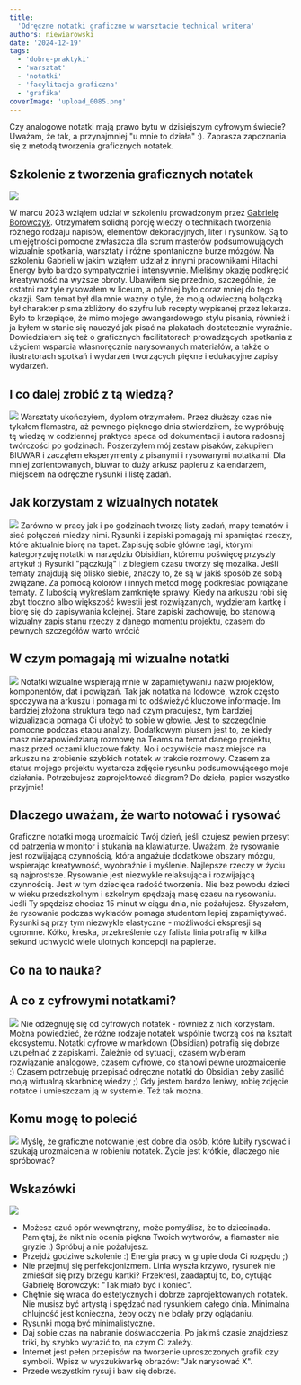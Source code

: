 ```yaml
---
title:
  'Odręczne notatki graficzne w warsztacie technical writera'
authors: niewiarowski
date: '2024-12-19'
tags:
  - 'dobre-praktyki'
  - 'warsztat'
  - 'notatki'
  - 'facylitacja-graficzna'
  - 'grafika'
coverImage: 'upload_0085.png'
---
```

Czy analogowe notatki mają prawo bytu w dzisiejszym cyfrowym świecie? Uważam, że tak, a przynajmniej "u mnie to działa" :). Zaprasza zapoznania się z  metodą tworzenia graficznych notatek.

<!--truncate-->
## Szkolenie z tworzenia graficznych notatek

![](images/upload_0086.png)

W marcu 2023 wziąłem udział w szkoleniu prowadzonym przez  [Gabrielę Borowczyk](https://www.linkedin.com/in/gabriela-borowczyk-%E2%9C%8F-55558126/). Otrzymałem solidną porcję wiedzy o technikach tworzenia różnego rodzaju napisów, elementów dekoracyjnych, liter i rysunków. Są to umiejętności pomocne zwłaszcza dla scrum masterów podsumowujących wizualnie spotkania, warsztaty i różne spontaniczne burze mózgów. 
Na szkoleniu Gabrieli w jakim wziąłem udział z innymi pracownikami Hitachi Energy było bardzo sympatycznie i intensywnie. Mieliśmy okazję podkręcić kreatywność na wyższe obroty. Ubawiłem się przednio, szczególnie, że ostatni raz tyle rysowałem w liceum, a później było coraz mniej do tego okazji. Sam temat był dla mnie ważny o tyle, że moją odwieczną bolączką był charakter pisma zbliżony do szyfru lub recepty wypisanej przez lekarza. Było to krzepiące, że mimo mojego awangardowego stylu pisania, również i ja byłem w stanie się nauczyć jak pisać na plakatach dostatecznie wyraźnie.
Dowiedziałem się też o graficznych facilitatorach prowadzących spotkania z użyciem wsparcia własnoręcznie narysowanych materiałów, a także o ilustratorach spotkań i wydarzeń tworzących piękne i edukacyjne zapisy wydarzeń.


## I co dalej zrobić z tą wiedzą?
![](images/upload_0087.png)
Warsztaty ukończyłem, dyplom otrzymałem. Przez dłuższy czas nie tykałem flamastra, aż pewnego pięknego dnia stwierdziłem, że wypróbuję tę wiedzę w codziennej praktyce speca od dokumentacji i autora radosnej twórczości po godzinach.
Poszerzyłem mój zestaw pisaków, zakupiłem BIUWAR i zacząłem eksperymenty z pisanymi i rysowanymi notatkami. Dla mniej zorientowanych, biuwar to duży arkusz papieru z kalendarzem, miejscem na odręczne rysunki i listę zadań.
## Jak korzystam z wizualnych notatek
![](images/upload_0088.png)
Zarówno w pracy jak i po godzinach tworzę listy zadań, mapy tematów i sieć połączeń miedzy nimi. 
Rysunki i zapiski pomagają mi spamiętać rzeczy, które aktualnie biorę na tapet. Zapisuję sobie główne tagi, którymi kategoryzuję notatki w narzędziu Obisidian, któremu poświęcę przyszły artykuł :)
Rysunki "pączkują" i z biegiem czasu tworzy się mozaika. Jeśli tematy znajdują się blisko siebie, znaczy to, że są w jakiś sposób ze sobą związane.
Za pomocą kolorów i innych metod mogę podkreślać powiązane tematy. 
Z lubością wykreślam zamknięte sprawy.
Kiedy na arkuszu robi się zbyt tłoczno albo większość kwestii jest rozwiązanych, wydzieram kartkę i biorę się do zapisywania kolejnej. 
Stare zapiski zachowuję, bo stanowią wizualny zapis stanu rzeczy z danego momentu projektu, czasem do pewnych szczegółów warto wrócić
## W czym pomagają mi wizualne notatki
![](images/upload_0089.png)
Notatki wizualne wspierają mnie w zapamiętywaniu nazw projektów, komponentów, dat i powiązań. Tak jak notatka na lodowce, wzrok często spoczywa na arkuszu i pomaga mi to odświeżyć kluczowe informacje. 
Im bardziej złożona struktura tego nad czym pracujesz, tym bardziej wizualizacja pomaga Ci ułożyć to sobie w głowie. Jest to szczególnie pomocne podczas etapu analizy.
Dodatkowym plusem jest to, że kiedy masz niezapowiedzianą rozmowę na Teams na temat danego projektu, masz przed oczami kluczowe fakty. No i oczywiście masz miejsce na arkuszu na zrobienie szybkich notatek w trakcie rozmowy.
Czasem za status mojego projektu wystarcza zdjęcie rysunku podsumowującego moje działania.
Potrzebujesz zaprojektować diagram? Do dzieła, papier wszystko przyjmie!

## Dlaczego uważam, że warto notować i rysować
Graficzne notatki mogą urozmaicić Twój dzień, jeśli czujesz pewien przesyt od patrzenia w monitor i stukania na klawiaturze. Uważam, że rysowanie jest rozwijającą czynnością, która angażuje dodatkowe obszary mózgu, wspierając kreatywność, wyobraźnie i myślenie. 
Najlepsze rzeczy w życiu są najprostsze. Rysowanie jest niezwykle relaksująca i rozwijającą czynnością. Jest w tym dziecięca radość tworzenia. Nie bez powodu dzieci w wieku przedszkolnym i szkolnym spędzają masę czasu na rysowaniu. Jeśli Ty spędzisz chociaż 15 minut w ciągu dnia, nie pożałujesz. 
Słyszałem, że rysowanie podczas wykładów pomaga studentom lepiej zapamiętywać. 
Rysunki są przy tym niezwykle elastyczne - możliwości ekspresji są ogromne. Kółko, kreska, przekreślenie czy falista linia potrafią w kilka sekund uchwycić wiele ulotnych koncepcji na papierze.

## Co na to nauka?
## A co z cyfrowymi notatkami?
![](images/upload_0090.png)
Nie odżegnuję się od cyfrowych notatek - również z nich korzystam. Można powiedzieć, że różne rodzaje notatek wspólnie tworzą coś na kształt ekosystemu. Notatki cyfrowe w markdown (Obsidian) potrafią się dobrze uzupełniać z zapiskami. Zależnie od sytuacji, czasem wybieram rozwiązanie analogowe, czasem cyfrowe, co stanowi pewne urozmaicenie :)
Czasem potrzebuję przepisać odręczne notatki do Obsidian żeby zasilić moją wirtualną skarbnicę wiedzy ;) Gdy jestem bardzo leniwy, robię zdjęcie notatce i umieszczam ją w systemie. Też tak można.
## Komu mogę to polecić
![](images/upload_0091.png)
Myślę, że graficzne notowanie jest dobre dla osób, które lubiły rysować i szukają urozmaicenia w robieniu notatek. Życie jest krótkie, dlaczego nie spróbować?
## Wskazówki
![](images/upload_0092.png)

- Możesz czuć opór wewnętrzny, może pomyślisz, że to dziecinada. Pamiętaj, że nikt nie ocenia piękna Twoich wytworów, a flamaster nie gryzie :) Spróbuj a nie pożałujesz. 
- Przejdź godziwe szkolenie :) Energia pracy w grupie doda Ci rozpędu ;)
- Nie przejmuj się perfekcjonizmem. Linia wyszła krzywo, rysunek nie zmieścił się przy brzegu kartki? Przekreśl, zaadaptuj to, bo, cytując Gabrielę Borowczyk: "Tak miało być i koniec".
- Chętnie się wraca do estetycznych i dobrze zaprojektowanych notatek. Nie musisz być artystą i spędzać nad rysunkiem całego dnia. Minimalna chlujność jest konieczna, żeby oczy nie bolały przy oglądaniu.
- Rysunki mogą być minimalistyczne.
- Daj sobie czas na nabranie doświadczenia. Po jakimś czasie znajdziesz triki, by szybko wyrazić to, na czym Ci zależy.
- Internet jest pełen przepisów na tworzenie uproszczonych grafik czy symboli. Wpisz w wyszukiwarkę obrazów: "Jak narysować X".
- Przede wszystkim rysuj i baw się dobrze. 
